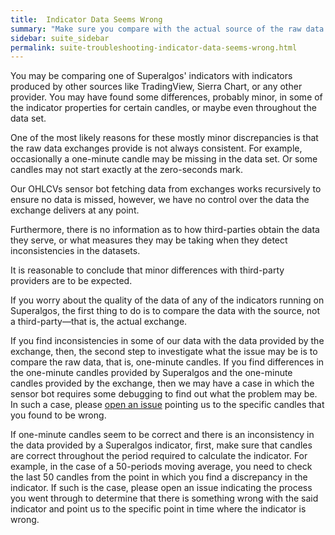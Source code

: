 ```yaml
---
title:  Indicator Data Seems Wrong
summary: "Make sure you compare with the actual source of the raw data and research the raw data before reporting an issue."
sidebar: suite_sidebar
permalink: suite-troubleshooting-indicator-data-seems-wrong.html
---
```


You may be comparing one of Superalgos' indicators with indicators produced by other sources like TradingView, Sierra Chart, or any other provider. You may have found some differences, probably minor, in some of the indicator properties for certain candles, or maybe even throughout the data set.

One of the most likely reasons for these mostly minor discrepancies is that the raw data exchanges provide is not always consistent. For example, occasionally a one-minute candle may be missing in the data set. Or some candles may not start exactly at the zero-seconds mark.

Our OHLCVs sensor bot fetching data from exchanges works recursively to ensure no data is missed, however, we have no control over the data the exchange delivers at any point.

Furthermore, there is no information as to how third-parties obtain the data they serve, or what measures they may be taking when they detect inconsistencies in the datasets.

It is reasonable to conclude that minor differences with third-party providers are to be expected.

If you worry about the quality of the data of any of the indicators running on Superalgos, the first thing to do is to compare the data with the source, not a third-party&mdash;that is, the actual exchange.

If you find inconsistencies in some of our data with the data provided by the exchange, then, the second step to investigate what the issue may be is to compare the raw data, that is, one-minute candles. If you find differences in the one-minute candles provided by Superalgos and the one-minute candles provided by the exchange, then we may have a case in which the sensor bot requires some debugging to find out what the problem may be. In such a case, please [open an issue](suite-how-to-report-a-bug.html) pointing us to the specific candles that you found to be wrong.

If one-minute candles seem to be correct and there is an inconsistency in the data provided by a Superalgos indicator, first, make sure that candles are correct throughout the period required to calculate the indicator. For example, in the case of a 50-periods moving average, you need to check the last 50 candles from the point in which you find a discrepancy in the indicator. If such is the case, please open an issue indicating the process you went through to determine that there is something wrong with the said indicator and point us to the specific point in time where the indicator is wrong.